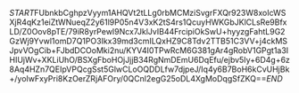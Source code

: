 $START$FUbnkbCghpzVyym1AHQVt2tLLg0rbMCMziSvgrFXQr923W8xoIcWSXjR4qKz1eiZtWNueqZ2y61l9P05n4V3xK2tS4rs1QcuyHWKGbJKlCLsRe9BfxLD/Z0Oov8pTE/79iR8yrPewI9Ncx7JklJvIB44FrcipiOkSwU+hyyzgFahtL9G2GzWj9Yvwl1omD7Q1PO3Ikx39md3cmILQxHZ9C8Tdv2TTB51C3VV+j4ckMSJpvVOgCib+FJbdDCOoMki2nu/KYV4I0TPwRcM6G381gAr4gRobV1GPgt1a3IHIUjWv+XKLiUhO/BSXgFboHOjJjjB34RgNmDEmU6DqEfu/ejbv5Iy+6D4g+6z8Aq4HZn7QEIpVPQcgSst5GlwCLoOQDDLfw7djpeJ/Iq4y6B7BoH6kCvUHjBk+/yoIwFxyPri8KzOerZRjAFOry/0QCnl2egG25oDL4XgMoDqgSfZKQ==$END$